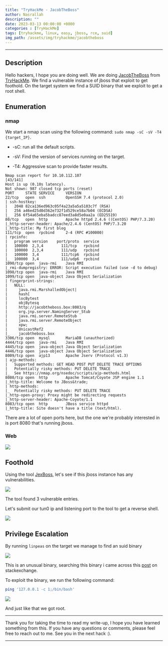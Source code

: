 ```yaml
---
title: "TryHackMe - JacobTheBoss"
author: Nasrallah
description: ""
date: 2023-03-13 00:00:00 +0000
categories : [TryHackMe]
tags: [tryhackme, linux, easy, jboss, rce, suid]
img_path: /assets/img/tryhackme/jacobtheboss
---
```


<div align="center"> <script src="https://tryhackme.com/badge/367641"></script> </div>

---


## **Description**

Hello hackers, I hope you are doing well. We are doing [JacobTheBoss](https://tryhackme.com/room/jacobtheboss) from [TryHackMe](https://tryhackme.com). We find a vulnerable instance of jboss that exploit to get foothold. On the target system we find a SUID binary that we exploit to get a root shell.

## **Enumeration**

### nmap

We start a nmap scan using the following command: `sudo nmap -sC -sV -T4 {target_IP}`.

- -sC: run all the default scripts.

- -sV: Find the version of services running on the target.

- -T4: Aggressive scan to provide faster results.


```terminal
Nmap scan report for 10.10.112.107                                                                                                                    [43/141]
Host is up (0.10s latency).                                                                                                                                   
Not shown: 987 closed tcp ports (reset)                                                                                                                       
PORT     STATE SERVICE     VERSION                                                                                                                            
22/tcp   open  ssh         OpenSSH 7.4 (protocol 2.0)                                                                                                         
| ssh-hostkey:                                                                                                                                                
|   2048 82ca136ed963c05f4a23a5a5a5103c7f (RSA)                                                                                                               
|   256 a46ed25d0d362e732f1d529ce58a7b04 (ECDSA)                                                                                                              
|_  256 6f54a65eba5badcc87eed3a8d5e0aa2a (ED25519)                                                                                                            
80/tcp   open  http        Apache httpd 2.4.6 ((CentOS) PHP/7.3.20)                                                                                           
|_http-server-header: Apache/2.4.6 (CentOS) PHP/7.3.20                                                                                                        
|_http-title: My first blog                                                                                                                                   
111/tcp  open  rpcbind     2-4 (RPC #100000)                                                                                                                  
| rpcinfo:                                                                                                                                                    
|   program version    port/proto  service                                                                                                                    
|   100000  2,3,4        111/tcp   rpcbind                                                                                                                    
|   100000  2,3,4        111/udp   rpcbind                                                                                                                    
|   100000  3,4          111/tcp6  rpcbind                                                                                                                    
|_  100000  3,4          111/udp6  rpcbind                                                                                                                    
1090/tcp open  java-rmi    Java RMI                                                                                                                           
|_rmi-dumpregistry: ERROR: Script execution failed (use -d to debug)                                                                                          
1098/tcp open  java-rmi    Java RMI
1099/tcp open  java-object Java Object Serialization                                                                                                          
| fingerprint-strings:                                                                                                                                        
|   NULL:                                                                                                                                                     
|     java.rmi.MarshalledObject|                                                                                                                              
|     hash[                                                                                                                                                   
|     locBytest                                                                                                                                               
|     objBytesq                                                                                                                                               
|     http://jacobtheboss.box:8083/q                                                                                                                          
|     org.jnp.server.NamingServer_Stub                                                                                                                        
|     java.rmi.server.RemoteStub                                                                                                                              
|     java.rmi.server.RemoteObject                                                                                                                            
|     xpw;                                                                                                                                                    
|     UnicastRef2                                                                                                                                             
|_    jacobtheboss.box                                                                                                                                        
3306/tcp open  mysql       MariaDB (unauthorized)
4444/tcp open  java-rmi    Java RMI
4445/tcp open  java-object Java Object Serialization
4446/tcp open  java-object Java Object Serialization
8009/tcp open  ajp13       Apache Jserv (Protocol v1.3)
| ajp-methods: 
|   Supported methods: GET HEAD POST PUT DELETE TRACE OPTIONS
|   Potentially risky methods: PUT DELETE TRACE
|_  See https://nmap.org/nsedoc/scripts/ajp-methods.html
8080/tcp open  http        Apache Tomcat/Coyote JSP engine 1.1
|_http-title: Welcome to JBoss&trade;
| http-methods: 
|_  Potentially risky methods: PUT DELETE TRACE
|_http-open-proxy: Proxy might be redirecting requests
|_http-server-header: Apache-Coyote/1.1 
8083/tcp open  http        JBoss service httpd
|_http-title: Site doesn't have a title (text/html).
```

There are a lot of open ports here, but the one we're probably interested in is port 8080 that's running jboss.

### Web

![](1.png)

## **Foothold**

Using the tool [JexBoss](https://github.com/joaomatosf/jexboss), let's see if this jboss instance has any vulnerabilities.

![](2.png)

The tool found 3 vulnerable entries.

Let's submit our tun0 ip and listening port to the tool to get a reverse shell.

![](3.png)

## **Privilege Escalation**

By running `linpeas` on the target we manage to find an suid binary

![](5.png)

This is an unusual binary, searching this binary i came across this [post](https://security.stackexchange.com/questions/196577/privilege-escalation-c-functions-setuid0-with-system-not-working-in-linux) on stackexchange.

To exploit the binary, we run the following command:

```bash
ping '127.0.0.1 -c 1;/bin/bash'
```

![](4.png)

And just like that we got root.

---

Thank you for taking the time to read my write-up, I hope you have learned something from this. If you have any questions or comments, please feel free to reach out to me. See you in the next hack :).

---
